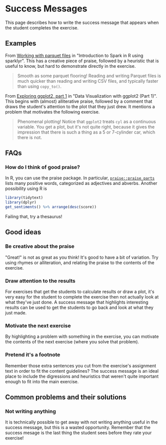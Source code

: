 # Success Messages

This page describes how to write the success message that appears when the student completes the exercise.

## Examples

From [Working with parquet files](https://campus.datacamp.com/courses/introduction-to-spark-in-r-using-sparklyr/case-study-learning-to-be-a-machine-running-machine-learning-models-on-spark?ex=4) in "Introduction to Spark in R using sparklyr". This has a creative piece of praise, followed by a heuristic that is useful to know, but hard to demonstrate directly in the exercise.

> Smooth as some parquet flooring! Reading and writing Parquet files is much quicker than reading and writing CSV files, and typically faster than using `copy_to()`.

From [Exploring ggplot2, part 1](https://campus.datacamp.com/courses/data-visualization-with-ggplot2-1/chapter-1-introduction-f5aef4fe-3bbb-4e18-b29a-8fb1361d7835?ex=3) in "Data Visualization with ggplot2 (Part 1)". This begins with (almost) alliterative praise, followed by a comment that draws the student's attention to the plot that they just drew. It mentions a problem that motivates the following exercise.

> Phenomenal plotting! Notice that `ggplot2` treats `cyl` as a continuous variable. You get a plot, but it's not quite right, because it gives the impression that there is such a thing as a 5 or 7-cylinder car, which there is not. 

## FAQs

### How do I think of good praise?

In R, you can use the praise package. In particular, [`praise::praise_parts`](https://www.rdocumentation.org/packages/praise/topics/praise_parts) lists many positive words, categorized as adjectives and abverbs. Another possibility using R is

```r
library(tidytext)
library(dplyr)
get_sentiments() %>% arrange(desc(score))
```

Failing that, try a thesaurus!


## Good ideas

### Be creative about the praise

"Great!" is not as great as you think! It's good to have a bit of variation. Try using rhymes or alliteration, and relating the praise to the contents of the exercise.

### Draw attention to the results

For exercises that get the students to calculate results or draw a plot, it's very easy for the student to complete the exercise then not actually look at what they've just done. A success message that highlights interesting results can be used to get the students to go back and look at what they just made.

### Motivate the next exercise

By highlighting a problem with something in the exercise, you can motivate the contents of the next exercise (where you solve that problem).

### Pretend it's a footnote

Remember those extra sentences you cut from the exercise's assignment text in order to fit the content guidelines? The success message is an ideal place to include the digressions and heuristics that weren't quite important enough to fit into the main exercise.

## Common problems and their solutions

### Not writing anything

It is technically possible to get away with not writing anything useful in the success message, but this is a wasted opportunity. Remember that the success mesage is the last thing the student sees before they rate your exercise!
